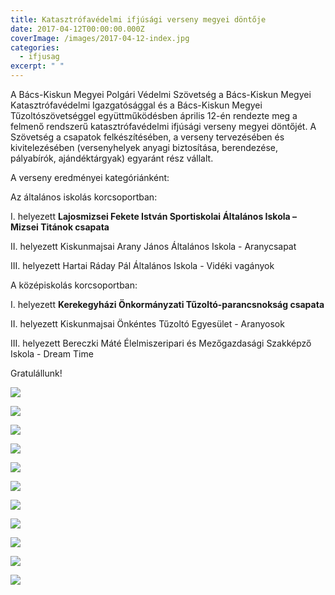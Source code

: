 ```yaml
---
title: Katasztrófavédelmi ifjúsági verseny megyei döntője
date: 2017-04-12T00:00:00.000Z
coverImage: /images/2017-04-12-index.jpg
categories:
  - ifjusag
excerpt: " "
---
```

A Bács-Kiskun Megyei Polgári Védelmi Szövetség a Bács-Kiskun Megyei Katasztrófavédelmi Igazgatósággal és a Bács-Kiskun Megyei Tűzoltószövetséggel együttműködésben április 12-én rendezte meg a felmenő rendszerű katasztrófavédelmi ifjúsági verseny megyei döntőjét. A Szövetség a csapatok felkészítésében, a verseny tervezésében és kivitelezésében (versenyhelyek anyagi biztosítása, berendezése, pályabírók, ajándéktárgyak) egyaránt rész vállalt.

A verseny eredményei kategóriánként:

Az általános iskolás korcsoportban:

I. helyezett **Lajosmizsei Fekete István Sportiskolai Általános Iskola – Mizsei Titánok csapata**

II. helyezett Kiskunmajsai Arany János Általános Iskola - Aranycsapat

III. helyezett Hartai Ráday Pál Általános Iskola - Vidéki vagányok

A középiskolás korcsoportban:

I. helyezett **Kerekegyházi Önkormányzati Tűzoltó-parancsnokság csapata**

II. helyezett Kiskunmajsai Önkéntes Tűzoltó Egyesület - Aranyosok

III. helyezett Bereczki Máté Élelmiszeripari és Mezőgazdasági Szakképző Iskola - Dream Time

G﻿ratulállunk!

![](/images/2017-04-12-1.jpg)

![](/images/2017-04-12-2.jpg)

![](/images/2017-04-12-3.jpg)

![](/images/2017-04-12-4.jpg)

![](/images/2017-04-12-5.jpg)

![](/images/2017-04-12-6.jpg)

![](/images/2017-04-12-7.jpg)

![](/images/2017-04-12-8.jpg)

![](/images/2017-04-12-9.jpg)

![](/images/2017-04-12-10.jpg)

![](/images/2017-04-12-11.jpg)
